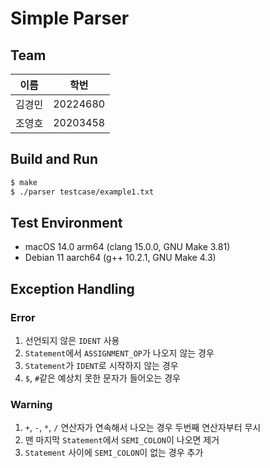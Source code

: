 # Simple Parser
## Team
| 이름 | 학번 |
| --- | --- |
| 김경민 | 20224680 |
| 조영호 | 20203458 |

## Build and Run
```bash
$ make
$ ./parser testcase/example1.txt
```
## Test Environment
- macOS 14.0 arm64 (clang 15.0.0, GNU Make 3.81)
- Debian 11 aarch64 (g++ 10.2.1, GNU Make 4.3)

## Exception Handling
### Error
1. 선언되지 않은 `IDENT` 사용
2. `Statement`에서 `ASSIGNMENT_OP`가 나오지 않는 경우
3. `Statement`가 `IDENT`로 시작하지 않는 경우
4. `$`, `#`같은 예상치 못한 문자가 들어오는 경우

### Warning
1. `+`, `-`, `*`, `/` 연산자가 연속해서 나오는 경우 두번째 연산자부터 무시
2. 맨 마지막 `Statement`에서 `SEMI_COLON`이 나오면 제거
3. `Statement` 사이에 `SEMI_COLON`이 없는 경우 추가
